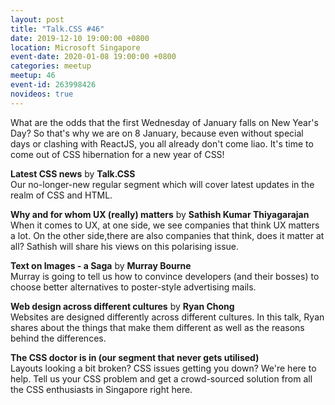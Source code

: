```yaml
---
layout: post
title: "Talk.CSS #46"
date: 2019-12-10 19:00:00 +0800
location: Microsoft Singapore
event-date: 2020-01-08 19:00:00 +0800
categories: meetup
meetup: 46
event-id: 263998426
novideos: true
---
```

What are the odds that the first Wednesday of January falls on New Year's Day? So that's why we are on 8 January, because even without special days or clashing with ReactJS, you all already don't come liao. It's time to come out of CSS hibernation for a new year of CSS!

**Latest CSS news** by **Talk.CSS**  
Our no-longer-new regular segment which will cover latest updates in the realm of CSS and HTML.

**Why and for whom UX (really) matters** by **Sathish Kumar Thiyagarajan**  
When it comes to UX, at one side, we see companies that think UX matters a lot. On the other side,there are also companies that think, does it matter at all? Sathish will share his views on this polarising issue.

**Text on Images - a Saga** by **Murray Bourne**  
Murray is going to tell us how to convince developers (and their bosses) to choose better alternatives to poster-style advertising mails.

**Web design across different cultures** by **Ryan Chong**  
Websites are designed differently across different cultures. In this talk, Ryan shares about the things that make them different as well as the reasons behind the differences.

**The CSS doctor is in (our segment that never gets utilised)**  
Layouts looking a bit broken? CSS issues getting you down? We're here to help. Tell us your CSS problem and get a crowd-sourced solution from all the CSS enthusiasts in Singapore right here.
